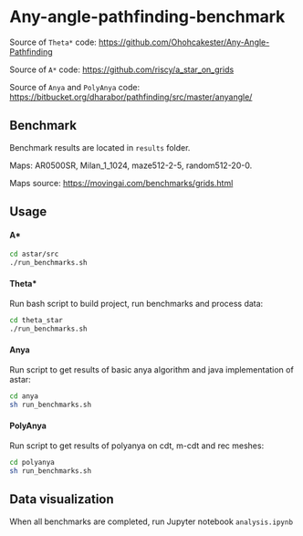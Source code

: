 # Any-angle-pathfinding-benchmark

Source of `Theta*` code: https://github.com/Ohohcakester/Any-Angle-Pathfinding 

Source of `A*` code: https://github.com/riscy/a_star_on_grids

Source of `Anya` and `PolyAnya` code: https://bitbucket.org/dharabor/pathfinding/src/master/anyangle/

## Benchmark

Benchmark results are located in `results` folder.

Maps: AR0500SR, Milan_1_1024, maze512-2-5, random512-20-0.

Maps source: https://movingai.com/benchmarks/grids.html 

## Usage

#### A*

```bash
cd astar/src
./run_benchmarks.sh 
```

#### Theta*
Run bash script to build project, run benchmarks and process data:
```bash
cd theta_star
./run_benchmarks.sh 
```

#### Anya
Run script to get results of basic anya algorithm and java implementation of astar:
```bash
cd anya
sh run_benchmarks.sh
```

#### PolyAnya
Run script to get results of polyanya on cdt, m-cdt and rec meshes:
```bash
cd polyanya
sh run_benchmarks.sh
```

## Data visualization

When all benchmarks are completed, run Jupyter notebook `analysis.ipynb`
